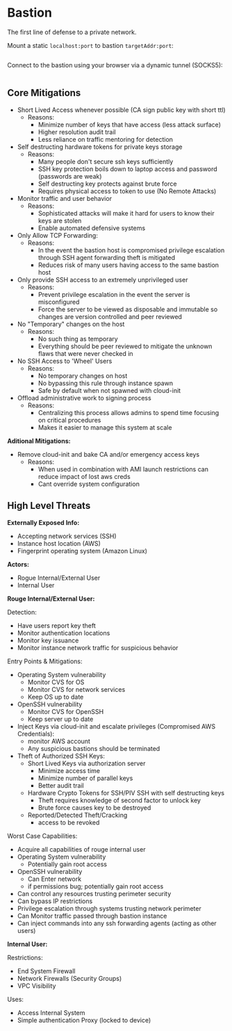 # Bastion

The first line of defense to a private network.

Mount a static `localhost:port` to bastion `targetAddr:port`:

```sh

```

Connect to the bastion using your browser via a dynamic tunnel (SOCKS5):

```sh
```

## Core Mitigations

- Short Lived Access whenever possible (CA sign public key with short ttl)
  - Reasons:
    - Minimize number of keys that have access (less attack surface)
    - Higher resolution audit trail
    - Less reliance on traffic mentoring for detection
- Self destructing hardware tokens for private keys storage
  - Reasons:
    - Many people don't secure ssh keys sufficiently
    - SSH key protection boils down to laptop access and password (passwords are weak)
    - Self destructing key protects against brute force
    - Requires physical access to token to use (No Remote Attacks)
- Monitor traffic and user behavior
  - Reasons:
    - Sophisticated attacks will make it hard for users to know their keys are stolen
    - Enable automated defensive systems
- Only Allow TCP Forwarding:
  - Reasons:
    - In the event the bastion host is compromised privilege escalation through SSH agent forwarding theft is mitigated
    - Reduces risk of many users having access to the same bastion host
- Only provide SSH access to an extremely unprivileged user
  - Reasons:
    - Prevent privilege escalation in the event the server is misconfigured
    - Force the server to be viewed as disposable and immutable so changes are version controlled and peer reviewed
- No "Temporary" changes on the host
  - Reasons:
    - No such thing as temporary
    - Everything should be peer reviewed to mitigate the unknown flaws that were never checked in
- No SSH Access to 'Wheel' Users
  - Reasons:
    - No temporary changes on host
    - No bypassing this rule through instance spawn
    - Safe by default when not spawned with cloud-init
- Offload administrative work to signing process
  - Reasons:
    - Centralizing this process allows admins to spend time focusing on critical procedures
    - Makes it easier to manage this system at scale



**Aditional Mitigations:**
- Remove cloud-init and bake CA and/or emergency access keys
  - Reasons:
    - When used in combination with AMI launch restrictions can reduce impact of lost aws creds
    - Cant override system configuration

## High Level Threats

**Externally Exposed Info:**
- Accepting network services (SSH)
- Instance host location (AWS)
- Fingerprint operating system (Amazon Linux)

**Actors:**
- Rogue Internal/External User
- Internal User

**Rouge Internal/External User:**

Detection:
- Have users report key theft
- Monitor authentication locations
- Monitor key issuance
- Monitor instance network traffic for suspicious behavior

Entry Points & Mitigations:
- Operating System vulnerability
  - Monitor CVS for OS
  - Monitor CVS for network services
  - Keep OS up to date
- OpenSSH vulnerability
  - Monitor CVS for OpenSSH
  - Keep server up to date
- Inject Keys via cloud-init and escalate privileges (Compromised AWS Credentials):
  - monitor AWS account
  - Any suspicious bastions should be terminated
- Theft of Authorized SSH Keys:
  - Short Lived Keys via authorization server
    - Minimize access time
    - Minimize number of parallel keys
    - Better audit trail
  - Hardware Crypto Tokens for SSH/PIV SSH with self destructing keys
    - Theft requires knowledge of second factor to unlock key
    - Brute force causes key to be destroyed
  - Reported/Detected Theft/Cracking
    - access to be revoked

Worst Case Capabilities:
- Acquire all capabilities of rouge internal user
- Operating System vulnerability
  - Potentially gain root access
- OpenSSH vulnerability
  - Can Enter network
  - if permissions bug; potentially gain root access
- Can control any resources trusting perimeter security
- Can bypass IP restrictions
- Privilege escalation through systems trusting network perimeter
- Can Monitor traffic passed through bastion instance
- Can inject commands into any ssh forwarding agents (acting as other users)

**Internal User:**

Restrictions:
- End System Firewall
- Network Firewalls (Security Groups)
- VPC Visibility

Uses:
- Access Internal System
- Simple authentication Proxy (locked to device)

